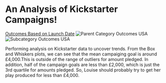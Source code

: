 # An Analysis of Kickstarter Campaigns!
[Outcomes Based on Launch Date](https://user-images.githubusercontent.com/96036586/150066106-4ab1a1bb-fad7-46e0-9e39-23fbb9abca6c.png)
![Parent Category Outcomes USA](https://user-images.githubusercontent.com/96036586/150066131-467701ab-eb68-495e-a6f2-575921da00e2.png)
![Subcategory Outcomes USA](https://user-images.githubusercontent.com/96036586/150066145-385d6030-073e-4284-a5d0-128632315505.png)

Performing analysis on Kickstarter data to uncover trends.
From the Box and Whiskers plots, we can see that the mean campaiging goal is around £4,000.This is outside of the range of outliers for amount pledged.  In addition, half of the campaign goals are less than £2,000, which is just the 3rd quartile for amounts pledged. So, Louise should probably try to get her play produced for less than £4,000. 
